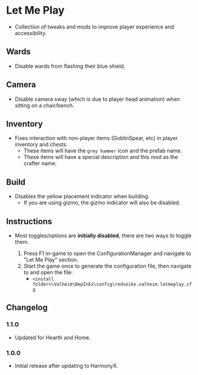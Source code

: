﻿# Let Me Play

  * Collection of tweaks and mods to improve player experience and accessibility.

## Wards

  * Disable wards from flashing their blue shield.

## Camera

  * Disable camera sway (which is due to player head animation) when sitting on a chair/bench.

## Inventory

  * Fixes interaction with non-player items (GoblinSpear, etc) in player inventory and chests.
    * These items will have the `grey hammer` icon and the prefab name.
    * These items will have a special description and this mod as the crafter name.

## Build

  * Disables the yellow placement indicator when building.
    * If you are using gizmo, the gizmo indicator will also be disabled.

## Instructions

* Most toggles/options are **initially disabled**, there are two ways to toggle them.

  1) Press F1 in-game to open the ConfigurationManager and navigate to "Let Me Play" section.
  2) Start the game once to generate the configuration file, then navigate to and open the file:
     * `<install folder>\Valheim\BepInEx\config\redseiko.valheim.letmeplay.cfg`

## Changelog

### 1.1.0

  * Updated for Hearth and Home.

### 1.0.0

  * Initial release after updating to HarmonyX.